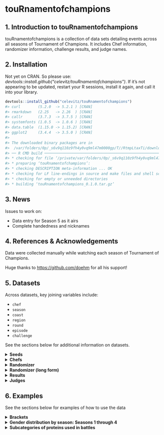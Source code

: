 touRnamentofchampions
================

## 1. Introduction to touRnamentofchampions

touRnamentofchampions is a collection of data sets detailing events
across all seasons of Tournament of Champions. It includes Chef
information, randomizer information, challenge results, and judge names.

## 2. Installation

Not yet on CRAN. So please use:
*devtools::install.github(“celevitz/touRnamentofchampions”)*. If it’s
not appearing to be updated, restart your R sessions, install it again,
and call it into your library.

``` r
devtools::install_github("celevitz/touRnamentofchampions")
#> curl        (5.2.0  -> 5.2.1 ) [CRAN]
#> rmarkdown   (2.25   -> 2.26  ) [CRAN]
#> callr       (3.7.3  -> 3.7.5 ) [CRAN]
#> systemfonts (1.0.5  -> 1.0.6 ) [CRAN]
#> data.table  (1.15.0 -> 1.15.2) [CRAN]
#> ggplot2     (3.4.4  -> 3.5.0 ) [CRAN]
#> 
#> The downloaded binary packages are in
#>  /var/folders/0p/_s6v9q110z9fh4y0vq9ml47m0000gp/T//RtmpLtaxTi/downloaded_packages
#> ── R CMD build ─────────────────────────────────────────────────────────────────
#> * checking for file ‘/private/var/folders/0p/_s6v9q110z9fh4y0vq9ml47m0000gp/T/RtmpLtaxTi/remotesf19e33bfbad8/celevitz-touRnamentofchampions-662242d/DESCRIPTION’ ... OK
#> * preparing ‘touRnamentofchampions’:
#> * checking DESCRIPTION meta-information ... OK
#> * checking for LF line-endings in source and make files and shell scripts
#> * checking for empty or unneeded directories
#> * building ‘touRnamentofchampions_0.1.0.tar.gz’
```

## 3. News

Issues to work on:

- Data entry for Season 5 as it airs
- Complete handedness and nicknames

## 4. References & Acknowledgements

Data were collected manually while watching each season of Tournament of
Champions.

Huge thanks to <https://github.com/doehm> for all his support!

## 5. Datasets

Across datasets, key joining variables include:

- `chef`
- `season`
- `coast`
- `region`
- `round`
- `episode`
- `challenge`

See the sections below for additional information on datasets.

<details>
<summary>
<strong>Seeds</strong>
</summary>

### Seeds

The unique identifiers of this dataset are `chef`-`season`.

- `chef`: Chef name (full name)
- `season`: Season number
- `seed`: Seed within their section of the bracket: values of 1
  through 8. Chefs that played in the qualifiers but didn’t make the
  final bracket will have seeds of 8.2, 8.3, or 8.4.
- `coast`: Are they East or West Coast?
- `region`: The region depends on how many chefs start the competition.
  If there are 16 chefs, then the region is left blank. If there are 32
  chefs, then the regions are A or B.

``` r
seeds 
#> # A tibble: 146 × 5
#>    chef               season  seed coast region
#>    <chr>               <dbl> <dbl> <chr> <chr> 
#>  1 Alex Guarnaschelli      1     1 East  <NA>  
#>  2 Marc Murphy             1     2 East  <NA>  
#>  3 Rocco DiSpirito         1     3 East  <NA>  
#>  4 Amanda Freitag          1     4 East  <NA>  
#>  5 Elizabeth Falkner       1     5 East  <NA>  
#>  6 Maneet Chauhan          1     6 East  <NA>  
#>  7 Christian Petroni       1     7 East  <NA>  
#>  8 Darnell Ferguson        1     8 East  <NA>  
#>  9 Antonia Lofaso          1     1 West  <NA>  
#> 10 Michael Voltaggio       1     2 West  <NA>  
#> # ℹ 136 more rows
```

</details>
<details>
<summary>
<strong>Chefs</strong>
</summary>

### Chefs

The unique identifier of this dataset is `chef`.

- `chef`: Chef name (full name)
- `nickname`: Guy Fieri’s nickname for the chef
- `handedness`: Whether the chef is righthanded, lefthanded, or
  ambidextrous
- `gender`: male, female, nonbinary

``` r
chefs 
#> # A tibble: 71 × 4
#>    chef               nickname         handedness   gender
#>    <chr>              <chr>            <chr>        <chr> 
#>  1 Aaron May          <NA>             <NA>         male  
#>  2 Aarthi Sampath     <NA>             <NA>         female
#>  3 Adam Sobel         Mr. Delicious    <NA>         male  
#>  4 Adriana Urbina     <NA>             <NA>         female
#>  5 Alex Guarnaschelli N/A              Right-handed female
#>  6 Amanda Freitag     Chef AF          Right-handed female
#>  7 Antonia Lofaso     Warrior Princess Right-handed female
#>  8 Beau MacMillan     Beau Mac         Right-handed male  
#>  9 Bobby Marcotte     <NA>             <NA>         male  
#> 10 Brian Malarkey     Shenanigans      Left-handed  male  
#> # ℹ 61 more rows
```

</details>
<details>
<summary>
<strong>Randomizer</strong>
</summary>

### Randomizer

The unique identifiers of this dataset are
`season`-`episode`-`round`-`challenge`. The reason that `episode` is a
unique identifier is because in Season 2, Jet and Antonia tied in all
scores and so had a rematch in the Quarter-finals (episodes 6 and 7).

- `season`: Season number
- `episode`: Episode number
- `round`: Stage of the tournament: Qualifier semi-final, Qualifier
  final, Round of 32, Round of 16, Quarterfinals, Semifinals, Final
- `challenge`: Variable to help distinguish rounds within the same Coast
  & Round
- `coast`: Are they East or West Coast?
- `region`: The region depends on how many chefs start the competition.
  If there are 16 chefs, then the region is left blank. If there are 32
  chefs, then the regions are A or B.
- `randomizer1`: First wheel of randomizer
- `randomizer2`: Second wheel of randomizer
- `randomizer3`: Third wheel of randomizer
- `randomizer4`: Fourth wheel of randomizer
- `time`: Length of challenge. Unit is minutes
- `randomizer5`: Fifth wheel of randomizer

``` r
randomizer 
#> # A tibble: 123 × 12
#>    season episode round         challenge   coast region randomizer1 randomizer2
#>     <dbl>   <dbl> <chr>         <chr>       <chr> <chr>  <chr>       <chr>      
#>  1      1       1 Round of 16   Alex/Darne… East  <NA>   Pork tende… Peas       
#>  2      1       1 Round of 16   Antonia/Ma… West  <NA>   Cod         Avocado    
#>  3      1       1 Round of 16   Eric/Jet    West  <NA>   Top sirloin Mushrooms  
#>  4      1       2 Round of 16   Amanda/Eli… East  <NA>   Pork blade… Squash     
#>  5      1       2 Round of 16   Beau/Richa… West  <NA>   Ground lamb Broccoli   
#>  6      1       2 Round of 16   Christian/… East  <NA>   Shrimp      Carrots    
#>  7      1       3 Quarter-final Antonia/Be… West  <NA>   Quail       Bok choy   
#>  8      1       3 Round of 16   Brooke/Mic… West  <NA>   Chicken br… Radish     
#>  9      1       3 Round of 16   Maneet/Roc… East  <NA>   Chicken th… Kale       
#> 10      1       4 Quarter-final Amanda/Dar… East  <NA>   Rack of la… Nopales    
#> # ℹ 113 more rows
#> # ℹ 4 more variables: randomizer3 <chr>, randomizer4 <chr>, time <dbl>,
#> #   randomizer5 <chr>
```

</details>
<details>
<summary>
<strong>Randomizer (long form)</strong>
</summary>

### Randomizer (long form)

A dataset containing information about each challenge: protein,
vegetables, equipment, style, time. However, it’s in “long form” so each
challenge shows up multiple times. It categorizes the randomizer
ingredients into categories and subcategories.

The unique identifiers of this dataset are
`season`-`episode`-`round`-`challenge`-`randomizer`.

- `season`: Season number
- `episode`: Episode number
- `round`: Stage of the tournament: Qualifier semi-final, Qualifier
  final, Round of 32, Round of 16, Quarterfinals, Semifinals, Final
- `challenge`: Variable to help distinguish challenges within the same
  Coast & Round
- `coast`: East or West
- `region`: The region depends on how many chefs start the competition.
  If there are 16 chefs, then the region is left blank. If there are 32
  chefs, then the regions are A or B.
- `time`: Length of challenge. Unit is minutes
- `randomizer`: What wheel was spun (1, 2, 3, 4, or 5)
- `value`: What was the value/item on the randomzier wheel?
- `category`: Categorical variable:
  protein,produce,equipment,style,wildcard
- `subcategory`: Subcategories for protein (Beef, Fish, Game, Other,
  Pork, Poultry, Shellfish) and style (Region/country, Style, Theme)

``` r
randomizerlongform 
#> # A tibble: 520 × 11
#>    season episode round   challenge coast region  time randomizer value category
#>     <dbl>   <dbl> <chr>   <chr>     <chr> <chr>  <dbl> <chr>      <chr> <chr>   
#>  1      1       1 Round … Alex/Dar… East  <NA>      35 randomize… Pork… protein 
#>  2      1       1 Round … Alex/Dar… East  <NA>      35 randomize… Peas  produce 
#>  3      1       1 Round … Alex/Dar… East  <NA>      35 randomize… Waff… equipme…
#>  4      1       1 Round … Alex/Dar… East  <NA>      35 randomize… Glaz… style   
#>  5      1       1 Round … Antonia/… West  <NA>      30 randomize… Cod   protein 
#>  6      1       1 Round … Antonia/… West  <NA>      30 randomize… Avoc… produce 
#>  7      1       1 Round … Antonia/… West  <NA>      30 randomize… Micr… equipme…
#>  8      1       1 Round … Antonia/… West  <NA>      30 randomize… Sweet style   
#>  9      1       1 Round … Eric/Jet  West  <NA>      35 randomize… Top … protein 
#> 10      1       1 Round … Eric/Jet  West  <NA>      35 randomize… Mush… produce 
#> # ℹ 510 more rows
#> # ℹ 1 more variable: subcategory <chr>
```

</details>
<details>
<summary>
<strong>Results</strong>
</summary>

### Results

The unique identifiers of this dataset are
`season`-`episode`-`round`-`challenge`-`chef`.

- `season`: Season number
- `episode`: Episode number
- `round`: Stage of the tournament: Qualifier semi-final, Qualifier
  final, Round of 32, Round of 16, Quarterfinals, Semifinals, Final
- `challenge`: Variable to help distinguish rounds within the same Coast
  & Round
- `coast`: Are they East or West Coast?
- `region`: The region depends on how many chefs start the competition.
  If there are 16 chefs, then the region is left blank. If there are 32
  chefs, then the regions are A or B.
- `chef`: Name of chef
- `commentator`: Who presented their food to the judges: Simon Majumdar
  or Justin Warner?
- `order`: When did their food get presented to the judges: Presented
  1st or Presented 2nd
- `score_taste`: Score that chef received for the taste of their dish:
  values of 0- 50
- `score_randomizer`: Score that chef received for how well they used
  the Randomizer: values of 0- 30
- `score_presentation`: Score that chef received for the presentation of
  their dish: values of 0- 20
- `total`: Total score that chef received: between 0 and 100
- `winner`: Winner, loser, or tie
- `x`: Numeric X value to help when creating the bracket
- `y`: Numeric Y value to help when creating the bracket

``` r
results 
#> # A tibble: 254 × 16
#> # Groups:   season, episode, round, challenge, winner [240]
#>    season episode round       challenge     coast region chef  commentator order
#>     <dbl>   <dbl> <chr>       <chr>         <chr> <chr>  <chr> <chr>       <chr>
#>  1      1       1 Round of 16 Alex/Darnell  East  <NA>   Darn… Justin War… Pres…
#>  2      1       1 Round of 16 Alex/Darnell  East  <NA>   Alex… Simon Maju… Pres…
#>  3      1       1 Round of 16 Antonia/Marc… West  <NA>   Marc… Simon Maju… Pres…
#>  4      1       1 Round of 16 Antonia/Marc… West  <NA>   Anto… Justin War… Pres…
#>  5      1       1 Round of 16 Eric/Jet      West  <NA>   Jet … Justin War… Pres…
#>  6      1       1 Round of 16 Eric/Jet      West  <NA>   Eric… Simon Maju… Pres…
#>  7      1       2 Round of 16 Amanda/Eliza… East  <NA>   Eliz… Justin War… Pres…
#>  8      1       2 Round of 16 Amanda/Eliza… East  <NA>   Aman… Simon Maju… Pres…
#>  9      1       2 Round of 16 Beau/Richard  West  <NA>   Rich… Justin War… Pres…
#> 10      1       2 Round of 16 Beau/Richard  West  <NA>   Beau… Simon Maju… Pres…
#> # ℹ 244 more rows
#> # ℹ 7 more variables: score_taste <dbl>, score_randomizer <dbl>,
#> #   score_presentation <dbl>, total <dbl>, winner <chr>, x <dbl>, y <dbl>
```

</details>
<details>
<summary>
<strong>Judges</strong>
</summary>

### Judges

The unique identifier is `season`-`episode`-`round`, because
occasionally a judge will only judge for one round within an episode.

- `season`: Season number
- `episode`: Episode number
- `judge`: Name of guest judge
- `round`: Stage of the tournament: Qualifier semi-final, Qualifier
  final, Round of 32, Round of 16, Quarterfinals, Semifinals, Final

``` r
judges
#> # A tibble: 144 × 4
#>    season episode judge             round        
#>     <dbl>   <dbl> <chr>             <chr>        
#>  1      1       1 Curtis Stone      Round of 16  
#>  2      1       1 Marcus Samuelsson Round of 16  
#>  3      1       1 Nancy Silverton   Round of 16  
#>  4      1       2 Marcus Samuelsson Round of 16  
#>  5      1       2 Ming Tsai         Round of 16  
#>  6      1       2 Nancy Silverton   Round of 16  
#>  7      1       3 Nancy Silverton   Round of 16  
#>  8      1       3 Marcus Samuelsson Round of 16  
#>  9      1       3 Ming Tsai         Round of 16  
#> 10      1       3 Nancy Silverton   Quarter-final
#> # ℹ 134 more rows
```

</details>

## 6. Examples

See the sections below for examples of how to use the data

<details>
<summary>
<strong>Brackets</strong>
</summary>

### Brackets

![](README_files/figure-gfm/Brackets%20-1.png)<!-- -->![](README_files/figure-gfm/Brackets%20-2.png)<!-- -->![](README_files/figure-gfm/Brackets%20-3.png)<!-- -->![](README_files/figure-gfm/Brackets%20-4.png)<!-- -->

</details>
<details>
<summary>
<strong>Gender distribution by season: Seasons 1 through 4</strong>
</summary>

### Gender distribution by season: Season 1 through 4

``` r
seeds %>% left_join(chefs) %>%
  # keep only seasons 1 through 4
  filter(season < 5) %>%
  group_by(season,gender) %>%
  summarise(n=n()) %>%
  pivot_wider(names_from=gender,values_from=n) 
#> Joining with `by = join_by(chef)`
#> `summarise()` has grouped output by 'season'. You can override using the
#> `.groups` argument.
#> # A tibble: 4 × 3
#> # Groups:   season [4]
#>   season female  male
#>    <dbl>  <int> <int>
#> 1      1      6    10
#> 2      2      8    14
#> 3      3     13    19
#> 4      4     15    17
```

</details>
<details>
<summary>
<strong>Subcategories of proteins used in battles</strong>
</summary>

### Subcategories of proteins used in battles

``` r
randomizerlongform %>% 
  group_by(category,subcategory) %>% 
  filter(category %in% c("protein")) %>% 
  summarise(number_of_battles=n())
#> `summarise()` has grouped output by 'category'. You can override using the
#> `.groups` argument.
#> # A tibble: 8 × 3
#> # Groups:   category [1]
#>   category subcategory number_of_battles
#>   <chr>    <chr>                   <int>
#> 1 protein  Beef                       19
#> 2 protein  Fish                       23
#> 3 protein  Game                       22
#> 4 protein  Other                       4
#> 5 protein  Pork                       22
#> 6 protein  Poultry                    22
#> 7 protein  Shellfish                  14
#> 8 protein  <NA>                        1
```

</details>
